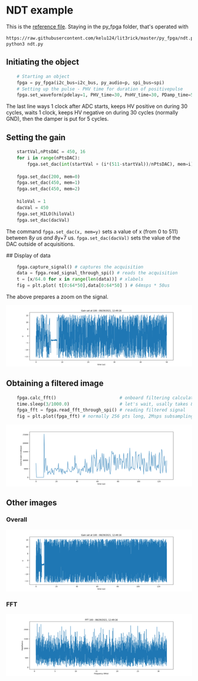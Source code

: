# NDT example

This is the [reference file](ndt.py). Staying in the py_fpga folder, that's operated with

```
https://raw.githubusercontent.com/kelu124/lit3rick/master/py_fpga/ndt.py
python3 ndt.py
```

## Initiating the object

```python
    # Starting an object 
    fpga = py_fpga(i2c_bus=i2c_bus, py_audio=p, spi_bus=spi)
    # Setting up the pulse - PHV time for duration of positivepulse
    fpga.set_waveform(pdelay=1, PHV_time=30, PnHV_time=30, PDamp_time=5)
```

The last line ways 1 clock after ADC starts, keeps HV positive on during 30 cycles, waits 1 clock, keeps HV negative on during 30 cycles (normally GND), then the damper is put for 5 cycles. 

## Setting the gain

```python
    startVal,nPtsDAC = 450, 16
    for i in range(nPtsDAC):
        fpga.set_dac(int(startVal + (i*(511-startVal))/nPtsDAC), mem=i)

    fpga.set_dac(200, mem=0)
    fpga.set_dac(450, mem=1)
    fpga.set_dac(450, mem=2)

    hiloVal = 1
    dacVal = 450
    fpga.set_HILO(hiloVal)
    fpga.set_dac(dacVal) 
```

The command `fpga.set_dac(x, mem=y)`  sets a value of x (from 0 to 511) between 8*y us and 8*y+7 us. `fpga.set_dac(dacVal)` sets the value of the DAC outside of acquisitions.


## Display of data

```python
    fpga.capture_signal() # captures the acquisition
    data = fpga.read_signal_through_spi() # reads the acquisition
    t = [x/64.0 for x in range(len(data))] # xlabels
    fig = plt.plot( t[0:64*50],data[0:64*50] ) # 64msps * 50us
```

The above prepares a zoom on the signal.

![](ndt_raw_detail.png)

## Obtaining a filtered image

```python
    fpga.calc_fft()                        # onboard filtering calculation
    time.sleep(3/1000.0)                   # let's wait, usally takes 800ms
    fpga_fft = fpga.read_fft_through_spi() # reading filtered signal
    fig = plt.plot(fpga_fft) # normally 256 pts long, 2Msps subsampling
```
 
![](ndt_filtered.png)

## Other images

### Overall

![](ndt_raw_all.png)

### FFT

![](ndt_fft.png)